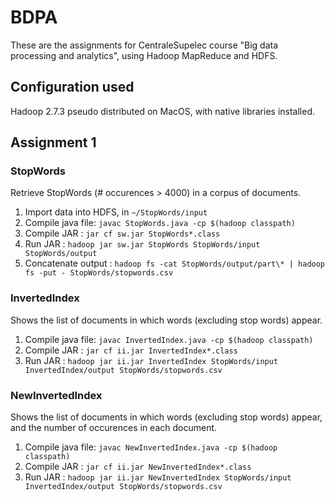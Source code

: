 # BDPA

These are the assignments for CentraleSupelec course "Big data processing and analytics", using Hadoop MapReduce and HDFS.

## Configuration used

Hadoop 2.7.3 pseudo distributed on MacOS, with native libraries installed.

## Assignment 1



### StopWords

Retrieve StopWords (# occurences > 4000) in a corpus of documents.

1. Import data into HDFS, in  `~/StopWords/input`
2. Compile java file: `javac StopWords.java -cp $(hadoop classpath)`
3. Compile JAR : `jar cf sw.jar StopWords*.class`
4. Run JAR : `hadoop jar sw.jar StopWords StopWords/input StopWords/output`
5. Concatenate output : `hadoop fs -cat StopWords/output/part\* | hadoop fs -put - StopWords/stopwords.csv`



### InvertedIndex

Shows the list of documents in which words (excluding stop words) appear.

1. Compile java file: `javac InvertedIndex.java -cp $(hadoop classpath)`
2. Compile JAR : `jar cf ii.jar InvertedIndex*.class`
3. Run JAR : `hadoop jar ii.jar InvertedIndex StopWords/input InvertedIndex/output StopWords/stopwords.csv`

### NewInvertedIndex

Shows the list of documents in which words (excluding stop words) appear, and the number of occurences in each document.

1. Compile java file: `javac NewInvertedIndex.java -cp $(hadoop classpath)`
2. Compile JAR : `jar cf ii.jar NewInvertedIndex*.class`
3. Run JAR : `hadoop jar ii.jar NewInvertedIndex StopWords/input InvertedIndex/output StopWords/stopwords.csv`
